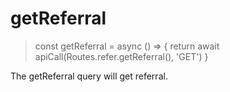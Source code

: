 # getReferral

> const getReferral = async () => {
  return await apiCall(Routes.refer.getReferral(), 'GET')
}

The getReferral query will get referral.
